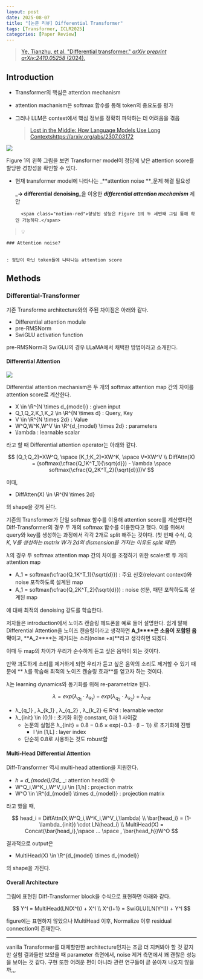 ```yaml
---
layout: post
date: 2025-08-07
title: "[논문 리뷰] Differential Transformer"
tags: [Transformer, ICLR2025]
categories: [Paper Review]
---
```


> [Ye, Tianzhu, et al. "Differential transformer." ](https://arxiv.org/abs/2410.05258)[_arXiv preprint arXiv:2410.05258_](https://arxiv.org/abs/2410.05258)[ (2024).](https://arxiv.org/abs/2410.05258)



## Introduction

- Transformer의 핵심은 attention mechanism
- attention machanism은 softmax 함수를 통해 token의 중요도를 평가
- 그러나 LLM은 context에서 핵심 정보를 정확히 파악하는 데 어려움을 겪음

	> [Lost in the Middle: How Language Models Use Long Contextshttps://arxiv.org/abs/2307.03172](https://arxiv.org/abs/2307.03172)


![](https://prod-files-secure.s3.us-west-2.amazonaws.com/542b861c-36a8-4051-84e5-8804b6728dba/9083ea56-691a-4752-ae26-47f403431ac8/image.png?X-Amz-Algorithm=AWS4-HMAC-SHA256&X-Amz-Content-Sha256=UNSIGNED-PAYLOAD&X-Amz-Credential=ASIAZI2LB466XJWHZPJ3%2F20250814%2Fus-west-2%2Fs3%2Faws4_request&X-Amz-Date=20250814T061333Z&X-Amz-Expires=3600&X-Amz-Security-Token=IQoJb3JpZ2luX2VjEPb%2F%2F%2F%2F%2F%2F%2F%2F%2F%2FwEaCXVzLXdlc3QtMiJGMEQCIB7lwlo7tGFRId0mutcl097MriGQ2GS%2BCOfccZAHlwFWAiArW%2BfOUygJbrDIFDB2%2BS6M1XI0zk%2FZTKA6AVUy%2B8OrRCr%2FAwg%2FEAAaDDYzNzQyMzE4MzgwNSIM6FLknGlmE3th9WorKtwDdmEnK%2FifJFzlEU%2BlDX%2FcZPTWrcjbvrMqMphfFSdhpONebKBeut4e%2Be2otnQikSVN5Vts3OzSPoObudvFnG4y8yQDIpZOQMlhQAas9fPaWq%2FlSN2zYCmPTR8EmGOKuelXT5kiIgc2eSA%2BcMCmPNF4GfN1uTnEG8bECBAejHrhEMqkRmCrLj29BYzQOQC5E2jphyutNGSRAVPr6bId7%2FMfaZEJ16QFExvNtObqcbIOWH4HEXJrlauqTqdZPt%2F6DltR7%2BizoF2RWLJJJvGd3UTBBCqoVo0Oeep25e%2BPPqCesjEYSBZB6GCYttyNqw9BzofMEW7wmE5L7UER%2BjhRoFkEhgdzHMGfPQ6%2BNIb231pnCQEKsiw36csWjEYLfFfjMnyE0uaxwcL3BrCM7qZrDINgGPG1D%2FjRlnNgQE4N1veRyaNU%2FMz%2BOjDzdMlYeLsNzXhKziPhf0j3arcO1e%2B0ay3DSv5l0u7YbQkEN2%2BI9yb5zF9R7O8agdlDrpfYhkWio2MkjZaCzUu%2BPMXzAs4c%2F8%2Fxa9%2B1A%2FLagp9HxPzyXeYZrgEux0wsgUFhKw0GPnuIgiTi1UfAktVz3Narq2bbkH99XnStXMOKlz2QXtv1BCDDDKE9gaBE0GhdgPOddJIw7e31xAY6pgF1iUb%2FXDoMf8jy9%2BnhO3a1UDgA6ujD4ZuHY25TSxR6rLFqbZAFo2aCmze%2BqfkCQJoEdTEPOVOWcQBDd8Q7LmEYjYIna75ebywiE0qOrwX0h%2BJ%2BHLJdcyrtIp%2Fjkh%2BV9BqEJDkBQ%2FCEPxQAsemiqF6iH%2F0SxqAEuWT5W8zPu49UI6jYXRz%2BtZ%2FrQIjENwhy68cf81A%2Bsw%2BGRIFqg1FuXPLPkKlbXrJ2&X-Amz-Signature=d1c3f35704bee791d32a4fd15dc849a729e7e7ec2e91c7950b3313a83020f112&X-Amz-SignedHeaders=host&x-amz-checksum-mode=ENABLED&x-id=GetObject)


Figure 1의 왼쪽 그림을 보면 Transformer model이 정답에 낮은 attention score를 할당한 경향성을 확인할 수 있다.

- 현재 transformer model에 나타나는 _**attention noise **_문제 해결 필요성

	_**→ differential denoising**_을 이용한 _**differential attention mechanism**_ 제안


		<span class="notion-red">향상된 성능은 Figure 1의 두 세번째 그림 통해 확인 가능하다.</span>


> 💡 


	### Attention noise?


	: 정답이 아닌 token들에 나타나는 attention score



## Methods



### Differential-Transformer


기존 Transforme architecture와의 주된 차이점은 아래와 같다.

- Differential attention module
- pre-RMSNorm
- SwiGLU activation function

pre-RMSNorm과 SwiGLU의 경우 LLaMA에서 채택한 방법이라고 소개한다.



#### Differential Attention


![](https://prod-files-secure.s3.us-west-2.amazonaws.com/542b861c-36a8-4051-84e5-8804b6728dba/116d70b2-1963-4810-9167-f4c7d8a06e8f/image.png?X-Amz-Algorithm=AWS4-HMAC-SHA256&X-Amz-Content-Sha256=UNSIGNED-PAYLOAD&X-Amz-Credential=ASIAZI2LB466XJWHZPJ3%2F20250814%2Fus-west-2%2Fs3%2Faws4_request&X-Amz-Date=20250814T061333Z&X-Amz-Expires=3600&X-Amz-Security-Token=IQoJb3JpZ2luX2VjEPb%2F%2F%2F%2F%2F%2F%2F%2F%2F%2FwEaCXVzLXdlc3QtMiJGMEQCIB7lwlo7tGFRId0mutcl097MriGQ2GS%2BCOfccZAHlwFWAiArW%2BfOUygJbrDIFDB2%2BS6M1XI0zk%2FZTKA6AVUy%2B8OrRCr%2FAwg%2FEAAaDDYzNzQyMzE4MzgwNSIM6FLknGlmE3th9WorKtwDdmEnK%2FifJFzlEU%2BlDX%2FcZPTWrcjbvrMqMphfFSdhpONebKBeut4e%2Be2otnQikSVN5Vts3OzSPoObudvFnG4y8yQDIpZOQMlhQAas9fPaWq%2FlSN2zYCmPTR8EmGOKuelXT5kiIgc2eSA%2BcMCmPNF4GfN1uTnEG8bECBAejHrhEMqkRmCrLj29BYzQOQC5E2jphyutNGSRAVPr6bId7%2FMfaZEJ16QFExvNtObqcbIOWH4HEXJrlauqTqdZPt%2F6DltR7%2BizoF2RWLJJJvGd3UTBBCqoVo0Oeep25e%2BPPqCesjEYSBZB6GCYttyNqw9BzofMEW7wmE5L7UER%2BjhRoFkEhgdzHMGfPQ6%2BNIb231pnCQEKsiw36csWjEYLfFfjMnyE0uaxwcL3BrCM7qZrDINgGPG1D%2FjRlnNgQE4N1veRyaNU%2FMz%2BOjDzdMlYeLsNzXhKziPhf0j3arcO1e%2B0ay3DSv5l0u7YbQkEN2%2BI9yb5zF9R7O8agdlDrpfYhkWio2MkjZaCzUu%2BPMXzAs4c%2F8%2Fxa9%2B1A%2FLagp9HxPzyXeYZrgEux0wsgUFhKw0GPnuIgiTi1UfAktVz3Narq2bbkH99XnStXMOKlz2QXtv1BCDDDKE9gaBE0GhdgPOddJIw7e31xAY6pgF1iUb%2FXDoMf8jy9%2BnhO3a1UDgA6ujD4ZuHY25TSxR6rLFqbZAFo2aCmze%2BqfkCQJoEdTEPOVOWcQBDd8Q7LmEYjYIna75ebywiE0qOrwX0h%2BJ%2BHLJdcyrtIp%2Fjkh%2BV9BqEJDkBQ%2FCEPxQAsemiqF6iH%2F0SxqAEuWT5W8zPu49UI6jYXRz%2BtZ%2FrQIjENwhy68cf81A%2Bsw%2BGRIFqg1FuXPLPkKlbXrJ2&X-Amz-Signature=ed5f6a094a4dfdfa67b3f5700e12dabc7d84d6caf7a51cdda9485dfe59196671&X-Amz-SignedHeaders=host&x-amz-checksum-mode=ENABLED&x-id=GetObject)


Differential attention mechanism은 두 개의 softmax attention map 간의 차이를 attention score로 계산한다.

- X \in \R^{N \times d\_{model}} : given input
- Q\_1,Q\_2,K\_1,K\_2 \in \R^{N \times d} : Query, Key
- V \in \R^{N \times 2d} : Value
- W^Q,W^K,W^V \in \R^{d\_{model} \times 2d} : parameters
- \lambda : learnable scalar

라고 할 때 Differential attention operator는 아래와 같다.


$$
[Q_1;Q_2]=XW^Q, \space [K_1;K_2]=XW^K, \space V=XW^V \\
DiffAttn(X) = (softmax(\cfrac{Q_1K^T_1}{\sqrt{d}}) - \lambda \space softmax(\cfrac{Q_2K^T_2}{\sqrt{d}}))V
$$


이때,

- DiffAtten(X) \in \R^{N \times 2d}

의 shape을 갖게 된다.


기존의 Transformer가 단일 softmax 함수를 이용해 attention score를 계산했다면 Diff-Transformer의 경우 두 개의 softmax 함수를 이용한다고 했다. 이를 위해서 query와 key를 생성하는 과정에서 각각 2개로 split 해주는 것이다. <span class="notion-red">(첫 번째 수식, </span><span class="notion-red">_Q, K, V를 생성하는 matrix W가 2d의 dismension을 가지는 이유도 split 때문_</span><span class="notion-red">)</span>


 λ의 경우 두 softmax attention map 간의 차이를 조정하기 위한 scaler로 두 개의 attention map

- A\_1 = softmax(\cfrac{Q\_1K^T\_1}{\sqrt{d}}) : 주요 신호(relevant context)와 noise 포착하도록 설계된 map
- A\_1 = softmax(\cfrac{Q\_2K^T\_2}{\sqrt{d}}) : noise 성분, 패턴 포착하도록 설계된 map 

에 대해 최적의 denoising 강도를 학습한다.


저자들은 introduction에서 노이즈 캔슬링 헤드폰을 예로 들어 설명한다. 쉽게 말해 Differential Attention을 노이즈 캔슬링이라고 생각하면 **A\_1****은 소음이 포함된 음악**이고, **A\_2****는 제거되는 소리(noise +a)**라고 생각하면 되겠다. 


이때 두 map의 차이가 우리가 순수하게 듣고 싶은 음악이 되는 것이다. 


만약 과도하게 소리를 제거하게 되면 우리가 듣고 싶은 음악의 소리도 제거할 수 있기 때문에 ** λ를 학습해 최적의 노이즈 캔슬링 효과**를 얻고자 하는 것이다.


λ는 learning dynamics와 동기화를 위해 re-parametrize 된다.


$$
\lambda = exp(\lambda_{q_1} \cdot \lambda_{k_1}) - exp(\lambda_{q_2} \cdot \lambda_{k_2}) + \lambda_{init}
$$

- λ\_{q\_1} , λ\_{k\_1} , λ\_{q\_2} , λ\_{k\_2} ∈ R^d : learnable vector
- λ\_{init} \in (0,1) : 초기화 위한 constant, 0과 1 사이값
	- 논문의 실험은 λ\_{init} = 0.8 − 0.6 × exp(−0.3 · (l − 1)) 로 초기화해 진행
		- l \in [1,L] : layer index
	- 단순히 0.8로 사용하는 것도 robust함


#### **Multi-Head Differential Attention**


Diff-Transformer 역시 multi-head attention을 지원한다.

- _h = d\_{model}/2d__ _: attention head의 수
- W^Q\_i,W^K\_i,W^V\_i,i \in [1,h] : projection matrix
- W^O \in \R^{d\_{model} \times d\_{model}} : projection matrix

라고 했을 때,


$$
head_i = DiffAttn(X;W^Q_i,W^K_i,W^V_i,\lambda) \\
\bar{head_i} = (1-\lambda_{init}) \cdot LN(head_i) \\
MultiHead(X) = Concat(\bar{head_i},\space ... \space , \bar{head_h})W^O
$$


결과적으로 output은

- MultiHead(X) \in \R^{d\_{model} \times d\_{model}}

의 shape을 가진다.



#### Overall Architecture


그림에 표현된 Diff-Transformer block을 수식으로 표현하면 아래와 같다.


$$
Y^l = MultiHead(LN(X^l)) + X^l \\
X^{l+1} = SwiGLU(LN(Y^l)) + Y^l
$$


figure에는 표현하지 않았으나 MultiHead 이후, Normalize 이후 residual connection이 존재한다.


---


vanilla Transformer를 대체할만한 architecture인지는 조금 더 지켜봐야 할 것 같지만 실험 결과들만 보았을 때 parameter 측면에서, noise 제거 측면에서 꽤 괜찮은 성능을 보이는 것 같다. 구현 또한 어려운 편이 아니라 관련 연구들이 곧 쏟아져 나오지 않을까,,,


